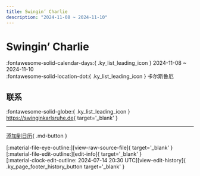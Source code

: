 ```yaml
---
title: Swingin’ Charlie
description: "2024-11-08 ~ 2024-11-10"
---
```


# Swingin’ Charlie 

:fontawesome-solid-calendar-days:{ .ky_list_leading_icon } 2024-11-08 ~ 2024-11-10  
:fontawesome-solid-location-dot:{ .ky_list_leading_icon } 卡尔斯鲁厄  

## 联系

:fontawesome-solid-globe:{ .ky_list_leading_icon } <https://swinginkarlsruhe.de>{ target='_blank' }  

---

[添加到日历](https://swing.news/ics/zh-Hans/2024/de/swingin-charlie-2024.ics){ .md-button }

<div class="ky_page_footer" markdown>
<div class="ky_page_footer_trailing" markdown="span">
[:material-file-eye-outline:][view-raw-source-file]{ target='_blank' }
[:material-file-edit-outline:][edit-info]{ target='_blank' }
</div>
<div class="ky_page_footer_leading" markdown="span">
[:material-clock-edit-outline: 2024-07-14 20:30 UTC][view-edit-history]{ .ky_page_footer_history_button target='_blank' }
</div>
</div>

[view-raw-source-file]: https://github.com/swingdance/events/blob/main/2024/de/swingin-charlie-2024.json "查看原始源文件"
[edit-info]: https://github.com/swingdance/events/issues/new?assignees=&labels=update+event&projects=&template=03-update_entity.yml&title=%5B2024%2Fde%5D%20Swingin%E2%80%99%20Charlie&region=de&year=2024&id=swingin-charlie-2024&name=Swingin%E2%80%99%20Charlie&org_id= "编辑信息"

[view-edit-history]: https://github.com/swingdance/events/commits/main/2024/de/swingin-charlie-2024.json "查看编辑历史"
